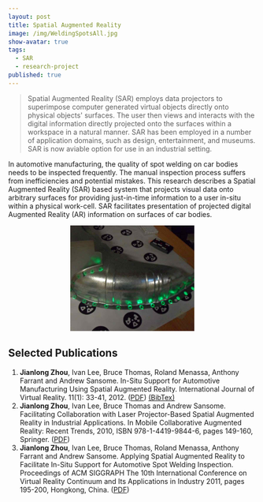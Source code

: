 ```yaml
---
layout: post
title: Spatial Augmented Reality
image: /img/WeldingSpotsAll.jpg
show-avatar: true
tags:
  - SAR
  - research-project
published: true
---
```


> Spatial Augmented Reality (SAR) employs data projectors to superimpose computer generated virtual objects directly onto physical objects' surfaces. The user then views and interacts with the digital information directly projected onto the surfaces within a workspace in a natural manner. SAR has been employed in a number of application domains, such as design,
entertainment, and museums. SAR is now aviable option for use in an industrial setting.

In automotive manufacturing, the quality of spot welding on car bodies needs to be inspected frequently. The manual inspection process suffers from inefficiencies and potential mistakes. This research describes a Spatial Augmented Reality (SAR) based system that projects visual data onto arbitrary surfaces for providing just-in-time information to a user in-situ within a physical work-cell. SAR facilitates presentation of projected digital Augmented Reality (AR) information on surfaces of car bodies. 

<center>
<img src="/img/WeldingSpotsAll.jpg" width="50%" border-radius="20%" />
</center>

## Selected Publications

<div>
<ol start="1">
          <li><b>Jianlong Zhou</b>, Ivan Lee, Bruce Thomas, Roland 
Menassa, Anthony Farrant and Andrew Sansome. In-Situ Support for 
Automotive Manufacturing Using Spatial Augmented Reality. International 
Journal of Virtual Reality. 11(1): 33-41, 2012. (<a href="/papers/IJVR_SAR_in_Industry.pdf">PDF</a>) <a href="#" onclick="stm(['BibTex', '@article{zhou2012sar, <br/>      author    = {Zhou, Jianlong and Lee, Ivan and Thomas, Bruce and Menassa, Roland and Farrant, Anthony and Sansome, Andrew}, <br/>       title     = {In-Situ Support for Automotive Manufacturing Using Spatial Augmented Reality}, <br/>       journal   = {International Journal of Virtual Reality}, <br/>      volume    = {11}, <br/>     number    = {1}, <br/>     pages    = {33--41}, <br/>      year      = {2012}, <br/>  } '],Style[5])" onmouseout="htm()">(BibTex)</a></li>
		  <li><b>Jianlong Zhou</b>, Ivan Lee, Bruce Thomas and Andrew Sansome.
 Facilitating Collaboration with Laser Projector-Based Spatial Augmented
            Reality in Industrial Applications. In Mobile Collaborative 
Augmented Reality: Recent Trends, 2010, ISBN 978-1-4419-9844-6, pages 
149-160, Springer. 
	         (<a href="/papers/MCAR2010.pdf">PDF</a>)</li>
            <!-- <li><b>Jianlong Zhou</b>, Ivan Lee, Bruce Thomas, Roland Menassa, Anthony Farrant and Andrew Sansome. Augmentation of Linearly Moving Objects with -->
            <!--   Rotatable Projector. To be submitted 2012. -->
     <li><b>Jianlong Zhou</b>, Ivan Lee, Bruce Thomas, Roland Menassa, Anthony Farrant and Andrew Sansome. Applying Spatial Augmented Reality to Facilitate In-Situ Support for Automotive Spot Welding Inspection. Proceedings of ACM SIGGRAPH The 10th International Conference on Virtual Reality Continuum and Its Applications in Industry 2011, pages 195-200, Hongkong, China. (<a href="/papers/WeldingVRCAI2011.pdf">PDF</a>) </li>
 </ol>
 </div>
